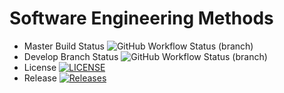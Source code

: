 # Software Engineering Methods
* Master Build Status ![GitHub Workflow Status (branch)](https://img.shields.io/github/actions/workflow/status/Chris-Pesic/SWE-Methods-Project/main.yml?branch=Master)
* Develop Branch Status ![GitHub Workflow Status (branch)](https://img.shields.io/github/actions/workflow/status/Chris-Pesic/SWE-Methods-Project/main.yml?branch=develop)
* License [![LICENSE](https://img.shields.io/github/license/Chris-Pesic/SWE-Methods-Project.svg?style=flat-square)](https://github.com/Chris-Pesic/SWE-Methods-Project/blob/master/LICENSE)
* Release [![Releases](https://img.shields.io/github/release/Chris-Pesic/SWE-Methods-Project/all.svg?style=flat-square)](https://github.com/Chris-Pesic/SWE-Methods-Project/releases)